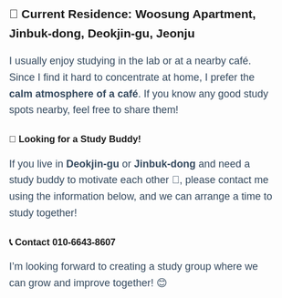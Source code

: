 <div style="max-width: 800px; margin: auto; padding: 20px; line-height: 1.6; font-family: Arial, sans-serif;">

## 🌟 Current Residence: Woosung Apartment, Jinbuk-dong, Deokjin-gu, Jeonju

<span style="font-size: 18px; color: #34495e;">
I usually enjoy studying in the lab or at a nearby café. Since I find it hard to concentrate at home, I prefer the <strong>calm atmosphere of a café</strong>.  
If you know any good study spots nearby, feel free to share them!
</span>

### 🤝 Looking for a Study Buddy!
<span style="font-size: 18px; color: #34495e;">
If you live in <strong>Deokjin-gu</strong> or <strong>Jinbuk-dong</strong> and need a study buddy to motivate each other 📖,  
please contact me using the information below, and we can arrange a time to study together!
</span>

### 📞 Contact 010-6643-8607
<span style="font-size: 18px; color: #34495e;">
 I’m looking forward to creating a study group where we can grow and improve together! 😊
</span>

</div>
